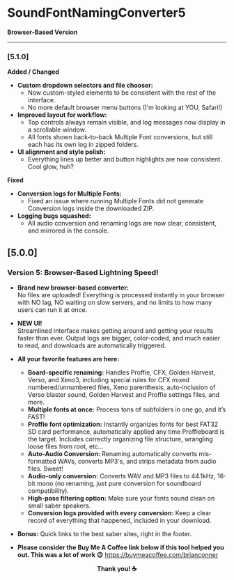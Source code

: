 # SoundFontNamingConverter5

**Browser-Based Version**

---
### [5.1.0]

**Added / Changed**
- **Custom dropdown selectors and file chooser:**
  - Now custom-styled elements to be consistent with the rest of the interface.
  - No more default browser menu buttons (I'm looking at YOU, Safari!)
- **Improved layout for workflow:**
  - Top controls always remain visible, and log messages now display in a scrollable window.
  - All fonts shown back-to-back Multiple Font conversions, but still each has its own log in zipped folders.
- **UI alignment and style polish:**
  - Everything lines up better and button highlights are now consistent. Cool glow, huh?

**Fixed**
- **Conversion logs for Multiple Fonts:**
  - Fixed an issue where running Multiple Fonts did not generate Conversion logs inside the downloaded ZIP.
- **Logging bugs squashed:**
  - All audio conversion and renaming logs are now clear, consistent, and mirrored in the console.
## [5.0.0]

### **Version 5: Browser-Based Lightning Speed!**

- **Brand new browser-based converter:**  
  No files are uploaded! Everything is processed instantly in your browser with NO lag, NO waiting on slow servers, and no limits to how many users can run it at once.

- **NEW UI!**  
  Streamlined interface makes getting around and getting your results faster than ever. Output logs are bigger, color-coded, and much easier to read, and downloads are automatically triggered.

- **All your favorite features are here:**
  - **Board-specific renaming:** Handles Proffie, CFX, Golden Harvest, Verso, and Xeno3, including special rules for CFX mixed numbered/unnumbered files, Xeno parenthesis, auto-inclusion of Verso blaster sound, Golden Harvest and Proffie settings files, and more.
  - **Multiple fonts at once:** Process tons of subfolders in one go, and it’s FAST!
  - **Proffie font optimization:** Instantly organizes fonts for best FAT32 SD card performance, automatically applied any time Proffieboard is the target. Includes correctly organizing file structure, wrangling loose files from root, etc...
  - **Auto-Audio Conversion:** Renaming automatically converts mis-formatted WAVs, converts MP3's, and strips metadata from audio files. Sweet!
  - **Audio-only conversion:** Converts WAV and MP3 files to 44.1kHz, 16-bit mono (no renaming, just pure conversion for soundboard compatibility).
  - **High-pass filtering option:** Make sure your fonts sound clean on small saber speakers.
  - **Conversion logs provided with every conversion:** Keep a clear record of everything that happened, included in your download.

- **Bonus:** Quick links to the best saber sites, right in the footer.

- **Please consider the Buy Me A Coffee link below if this tool helped you out. This was a lot of work 😉**
https://buymeacoffee.com/brianconner
<p align="center"><strong>Thank you! ☕</strong></p>
